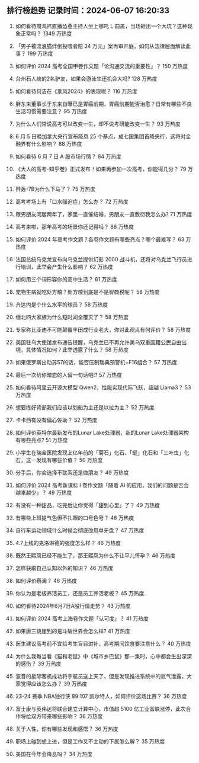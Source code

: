 
## 排行榜趋势 记录时间：2024-06-07 16:20:33
  
  1. 如何看待周鸿祎直播怂恿主持人坐上哪吒 L 前盖，当场砸出一个大坑？这种现象正常吗？ 1349 万热度
    
  2. 「男子被流浪猫绊倒投喂者赔 24 万元」案再审开庭，如何从法律层面解读此事？ 199 万热度
    
  3. 如何评价 2024 高考全国甲卷作文题「论沟通交流的重要性」？ 150 万热度
    
  4. 台州石人峡的2名驴友，如果会游泳生还机会大吗? 128 万热度
    
  5. 如何看待何洁在《乘风2024》的表现呢？ 116 万热度
    
  6. 胖东来董事长于东来自曝已是胃癌前期，胃癌前期能否治愈？日常有哪些不良生活习惯需要注意？ 95 万热度
    
  7. 为什么人们常说高考可以改变一生，却不说考研能改变一生？ 93 万热度
    
  8. 6 月 5 日晚加拿大央行宣布降息 25 个基点，成七国集团首降央行，这将对金融界有什么影响？ 88 万热度
    
  9. 如何看待 6 月 7 日 A 股市场行情？ 84 万热度
    
  10. 《大人的高考-知乎卷》正式发布！如果再参加一次高考，你能得几分？ 79 万热度
    
  11. 歼轰-7B为什么下马了？ 75 万热度
    
  12. 高考考场上有「口水强迫症」怎么办？ 72 万热度
    
  13. 跟男朋友同居两年了，家里一直催结婚，男朋友一直敷衍我怎么办? 71 万热度
    
  14. 高考来啦，那年高考的场景你还记得吗？ 66 万热度
    
  15. 如何评价 2024 年高考作文题？各卷作文题有哪些亮点？哪个最难写？ 63 万热度
    
  16. 法国总统马克龙宣布向乌克兰提供幻影 2000 战斗机，还将对乌克兰飞行员进行培训，此举会产生什么影响？ 62 万热度
    
  17. 如何用三个词形容你的高中生活？ 61 万热度
    
  18. 宠物生病就吃处方粮？处方粮到底是不是智商税呢？ 58 万热度
    
  19. 齐达内是个什么水平的球员？ 58 万热度
    
  20. 缅北四大家族为什么短时间全覆灭了？ 58 万热度
    
  21. 专家称比亚迪不可能颠覆丰田成行业老大，你对此观点有何评价？ 58 万热度
    
  22. 美国驻乌大使馆发布通告提醒，乌克兰已不再允许美乌双重国籍公民自由出境，具体情况如何？此举透露了什么？ 58 万热度
    
  23. 如果俄罗斯出动苏57的话，能否压制瑞典预警机+F16组合？ 57 万热度
    
  24. 最后一次给你暗恋的人留一句话吧!? 57 万热度
    
  25. 如何看待阿里云开源大模型 Qwen2，性能实现代际飞跃，超越 Llama3？ 53 万热度
    
  26. 想要练好背部我们应该以划船为主还是以拉为主？ 52 万热度
    
  27. 卡卡西有没有偏心佐助？ 52 万热度
    
  28. 如何评价英特尔最新发布的Lunar Lake处理器，新的Lunar Lake处理器架构有哪些亮点? 51 万热度
    
  29. 小学生在瑞金医院发现上亿年前的「菊石」化石、「䗴」化石和「三叶虫」化石，这一发现有哪些价值？ 50 万热度
    
  30. 分手后，你会选择不联系还是做朋友？ 49 万热度
    
  31. 如何评价 2024 高考新课标 I 卷作文题「随着 AI 的应用，我们的问题是否会越来越少」？ 49 万热度
    
  32. 有没有一种甜品，吃完后让你觉得「甜到心里」了？ 49 万热度
    
  33. 有哪些上班提气色但不扎眼的口号色号？ 48 万热度
    
  34. 自行车运动领域什么时候会彻底改用单牙盘？ 47 万热度
    
  35. 4.7上线的克洛琳德的强度怎么样？ 46 万热度
    
  36. 既然王熙凤已经不能生了，那王熙凤为什么不让平儿怀孕？ 46 万热度
    
  37. 怎样获取自己认知以外的知识？ 46 万热度
    
  38. 如何评价蔡澜？ 46 万热度
    
  39. 你认为是老板养活员工，还是员工养活老板？ 45 万热度
    
  40. 如何看待2024年6月7日A股行情走势？ 43 万热度
    
  41. 如何评价 2024 高考上海卷作文题「认可度」？ 41 万热度
    
  42. 如果唐三跳崖到的是斗破世界会怎么样? 41 万热度
    
  43. 医生建议高考前不宜给考生盲目进补，高考期间饮食要注意什么？ 40 万热度
    
  44. 为什么我每当看《猫和老鼠》中《城市乡巴鼠》那一集时，心中都会生出深深的感伤？ 39 万热度
    
  45. 波音的星际客机成功将宇航员送上天了，但是发现推进系统中的氦气泄露，大家觉得应该怎么办？ 39 万热度
    
  46. 23-24 赛季 NBA独行侠 89:107 凯尔特人，如何评价这场比赛？ 36 万热度
    
  47. 富士康与英伟达将联合建立计算中心，市值超 5100 亿工业富联涨停，此次合作将给双方带来哪些影响？ 36 万热度
    
  48. 关于人性，你有哪些发现和感悟？ 36 万热度
    
  49. 职场上碰到想上进，但是工作又不主动的下属怎么解？ 35 万热度
    
  50. 美国在今年会降息吗？ 34 万热度
    